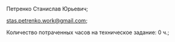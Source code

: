 Петренко Станислав Юрьевич;

stas.petrenko.work@gmail.com;

Количество потраченных часов на техническое задание: 0 ч.;